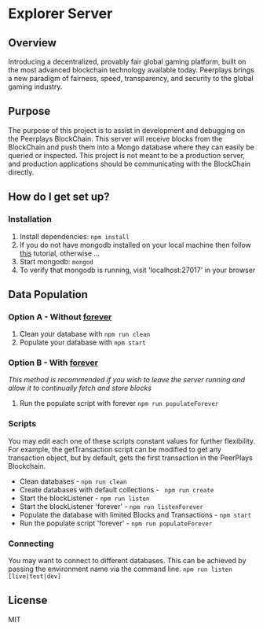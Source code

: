 
# Explorer Server

## Overview
Introducing a decentralized, provably fair global gaming platform, built on the most advanced blockchain technology available today. Peerplays brings a new paradigm of fairness, speed, transparency, and security to the global gaming industry.

## Purpose
The purpose of this project is to assist in development and debugging on the Peerplays BlockChain. This server will receive blocks from the BlockChain and push them into a Mongo
database where they can easily be queried or inspected. This project is not meant to be a production server, and production applications should be communicating
with the BlockChain directly.

## How do I get set up?
### Installation
1. Install dependencies: ```npm install```
2. If you do not have mongodb installed on your local machine then follow [this](https://docs.mongodb.com/manual/tutorial) tutorial, otherwise ...
3. Start mongodb:  ```mongod ```
4. To verify that mongodb is running, visit 'localhost:27017' in your browser

## Data Population
### Option A - Without [forever](https://www.npmjs.com/package/forever)
1. Clean your database with ```npm run clean```
2. Populate your database with ```npm start```

### Option B - With [forever](https://www.npmjs.com/package/forever)
*This method is recommended if you wish to leave the server running and allow it to continually fetch and store blocks*
1. Run the populate script with forever ```npm run populateForever```

### Scripts
You may edit each one of these scripts constant values for further flexibility. For example, the getTransaction script can be modified to get any transaction object, but by default, gets the first transaction in the PeerPlays Blockchain.

* Clean databases - ```npm run clean```
* Create databases with default collections - ``` npm run create```
* Start the blockListener - ```npm run listen```
* Start the blockListener 'forever' - ```npm run listenForever```
* Populate the database with limited Blocks and Transactions - ```npm start```
* Run the populate script 'forever' - ```npm run populateForever```

### Connecting
You may want to connect to different databases. This can be achieved by passing the environment name via the command line.
```npm run listen [live|test|dev]```

## License

MIT
